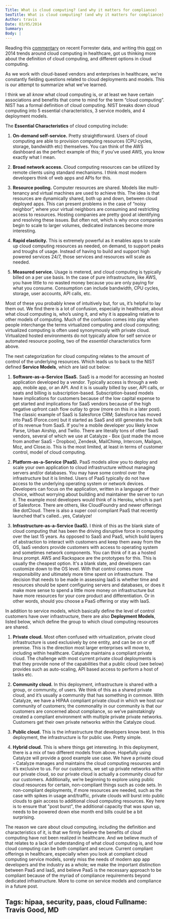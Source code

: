 ```yaml
---
Title: What is cloud computing? (and why it matters for compliance)
SeoTitle: What is cloud computing? (and why it matters for compliance)
Author: travis
Date: 03/05/2014
Summary: 
Body: |
---
```

Reading this [commentary](http://readwrite.com/2014/01/27/private-public-cloud-cloudwashing#awesm=~ouLFi5BDMHpcmd) on recent Forrester data, and writing this [post](blog/2014-predictions-growth-of-healthcare-clouds) on 2014 trends around cloud computing in healthcare, got us thinking more about the definition of cloud computing, and different options in cloud computing.

As we work with cloud-based vendors and enterprises in healthcare, we're constantly fielding questions related to cloud deployments and models. This is our attempt to summarize what we've learned.

I think we all *know* what cloud computing is, or at least we have certain associations and benefits that come to mind for the term “cloud computing”. NIST has a formal definition of cloud computing. NIST breaks down cloud computing into 5 essential characteristics, 3 service models, and 4 deployment models.

The **Essential Characteristics** of cloud computing include:

1. **On-demand self-service.** Pretty straightforward. Users of cloud computing are able to provision computing resources (CPU cycles, storage, bandwidth etc) themselves. You can think of the AWS dashboard as the perfect example of this; if you’ve used AWS, you know exactly what I mean.

2. **Broad network access.** Cloud computing resources can be utilized by remote clients using standard mechanisms. I think most modern developers think of web apps and APIs for this.

3. **Resource pooling.** Computer resources are shared. Models like multi-tenancy and virtual machines are used to achieve this. The idea is that resources are dynamically shared, both up and down, between cloud deployed apps. This can present problems in the case of “noisy neighbor”, where your virtual neighbors are consuming and restricting access to resources. Hosting companies are pretty good at identifying and resolving these issues. But often not, which is why once companies begin to scale to larger volumes, dedicated instances become more interesting.

4. **Rapid elasticity.** This is extremely powerful as it enables apps to scale up cloud computing resources as needed, on demand, to support peaks and troughs of usage. Instead of having to build and support high powered services 24/7, those services and resources will scale as needed.

5. **Measured service.** Usage is metered, and cloud computing is typically billed on a per use basis. In the case of pure infrastructure, like AWS, you have little to no wasted money because you are only paying for what you consume. Consumption can include bandwidth, CPU cycles, storage, user accounts, API calls, etc.

Most of these you probably knew of intuitively but, for us, it’s helpful to lay them out. We find there is a lot of confusion, especially in healthcare, about what cloud computing is, who’s using it, and why it is appealing relative to other models of computing. Much of the confusion comes into play when people interchange the terms virtualized computing and cloud computing; virtualized computing is often used synonymously with private cloud. Virtualized hosted environments do not typically allow for self service or automated resource pooling, two of the *essential* characteristics form above.

The next categorization for cloud computing relates to the amount of control of the underlying resources. Which leads us to back to the NIST defined **Service Models**, which are laid out below:

1. **Software-as-a-Service (SaaS.** SaaS is a model for accessing an hosted application developed by a vendor. Typically access is through a web app, mobile app, or an API. And it is is usually billed by user, API calls, or seats and billing is subscription-based. Subscription-based models have implications for customers because of the low capital expense to get started and implications for SaaS vendors because of the high negative upfront cash flow outlay to grow (more on this in a later post). The classic example of SaaS is Salesforce CRM; Salesforce has moved into PaaS (Force.com) but it started as SaaS and still generates the bulk of its revenue from SaaS. If you’re a mobile developer you likely know Parse, Urban Airship, and Twilio. There are literally tons of other SaaS vendors, several of which we use at Catalyze - Box (just made the move from another SaaS - Dropbox), Zendesk, MailChimp, Intercom, Mailgun, Moz, and Close.io. This is the most limited, at least in terms of customer control, model of cloud computing.

2. **Platform-as-a-Service (PaaS).** PaaS models allow you to deploy and scale your own application to cloud infrastructure without managing servers and/or databases. You may have some control over the infrastructure but it is limited. Users of PaaS typically do not have access to the underlying operating system or network devices. Developers can focus on the application, written in a language of their choice, without worrying about building and maintainer the server to run it. The example most developers would think of is Heroku, which is part of Salesforce. There are others, like CloudFoundry and newer offerings like dotCloud. There is also a super cool compliant PaaS that recently launched that's called...yes, Catalyze!

3. **Infrastructure-as-a-Service (IaaS).** I think of this as the blank slate of cloud computing that has been the driving disruptive force in computing over the last 15 years. As opposed to SaaS and PaaS, which build layers of abstraction to interact with customers and keep them away from the OS, IaaS vendors provide customers with access to operating system and sometimes network components. You can think of it as a hosted linux prompt. AWS and Rackspace are the prototypes for this. This is usually the cheapest option. It's a blank slate, and developers can customize down to the OS level. With that control comes more responsibility and ultimately more time spent on infrastructure. The decision that needs to be made in assessing IaaS is whether time and resources should be spent configuring servers and databases, or does it make more sense to spend a little more money on infrastructure but have more resources for your core product and differentiation. Or in other words, should you choose a PaaS offering or stay with IaaS.

In addition to service models, which basically define the level of control customers have over infrastructure, there are also **Deployment Models**, listed below, which define the group to which cloud computing resources are shared.

1. **Private cloud.** Most often confused with virtualization, private cloud infrastructure is used exclusively by one entity, and can be on or off premise. This is the direction most larger enterprises will move to, including within healthcare. Catalyze maintains a compliant private cloud. The challenge with most current private cloud deployments is that they provide none of the capabilities that a public cloud (see below) provides such as auto-scaling, API based access to perform a host of tasks etc.

2. **Community cloud.** In this deployment, infrastructure is shared with a group, or community, of users. We think of this as a shared private cloud, and it’s usually a community that has something in common. With Catalyze, we have a HIPAA compliant private cloud in which we host our community of customers; the commonality in our community is that our customers are concerned about compliance, so we’ve painstakingly created a compliant environment with multiple private private networks. Customers get their own private networks within the Catalyze cloud.

3. **Public cloud.** This is the infrastructure that developers know best. In this deployment, the infrastructure is for public use. Pretty simple.

4. **Hybrid cloud.** This is where things get interesting. In this deployment, there is a mix of two different models from above. Hopefully using Catalyze will provide a good example use case. We have a private cloud - Catalyze manages and maintains the cloud computing resources and it’s exclusive to us. For our customers, we set up private networks within our private cloud, so our private cloud is actually a community cloud for our customers. Additionally, we’re beginning to explore using public cloud resources for certain, non-compliant things such as code sets. In non-compliant deployments, if more resources are needed, such as the case with spikes in usage and/traffic, private clouds will burst into public clouds to gain access to additional cloud computing resources. Key here is to ensure that "post burst", the additional capacity that was spun up, needs to be powered down else month end bills could be a bit surprising.

The reason we care about cloud computing, including the definition and characteristics of it, is that we firmly believe the benefits of cloud computing have not been realized in healthcare. And we believe much of that relates to a lack of understanding of what cloud computing is, and how cloud computing can be both compliant and secure. Current compliant offerings in healthcare, especially when you look at compliant cloud computing service models, sorely miss the needs of modern app app developers and the industry as a whole; we make the important distinction between PaaS and IaaS, and believe PaaS is the necessary approach to be compliant because of the myriad of compliance requirements beyond dedicated infrastructure. More to come on service models and compliance in a future post.

Tags: hipaa, security, paas, cloud
Fullname: Travis Good, MD
---
